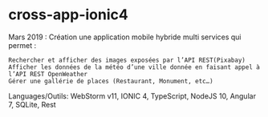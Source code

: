 # cross-app-ionic4
Mars 2019 : Création une application mobile hybride multi services qui permet :

	Rechercher et afficher des images exposées par l’API REST(Pixabay)
	Afficher les données de la météo d’une ville donnée en faisant appel à l’API REST OpenWeather
	Gérer une gallérie de places (Restaurant, Monument, etc…)
  
Languages/Outils: WebStorm v11, IONIC 4, TypeScript, NodeJS 10, Angular 7, SQLite, Rest
